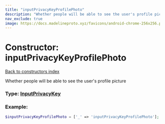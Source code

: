 ```yaml
---
title: "inputPrivacyKeyProfilePhoto"
description: "Whether people will be able to see the user's profile picture"
nav_exclude: true
image: https://docs.madelineproto.xyz/favicons/android-chrome-256x256.png
---
```

# Constructor: inputPrivacyKeyProfilePhoto  
[Back to constructors index](/API_docs/constructors/index.html)



Whether people will be able to see the user's profile picture




### Type: [InputPrivacyKey](/API_docs/types/InputPrivacyKey.html)


### Example:

```php
$inputPrivacyKeyProfilePhoto = ['_' => 'inputPrivacyKeyProfilePhoto'];
```  
